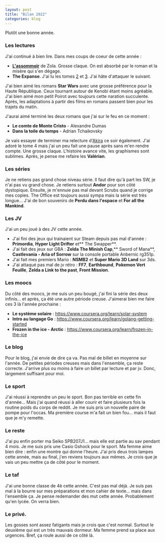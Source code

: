 ```yaml
---
layout: post
title: "Bilan 2022"
categories: blog
---
```


Plutôt une bonne année.

### Les lectures

J'ai continué à bien lire. Dans mes coups de coeur de cette année :

- **[L'assommoir](https://homeostasie.github.io/bouquins/Emile-Zola-L-Assommoir/)** de Zola. Grosse claque. On est absorbé par le roman et la misère qui s'en dégage.
- **The Expanse**. J'ai lu les tomes [2](https://homeostasie.github.io/bouquins/James-SA-Corey_The-Expanse-2-La-guerre-de-Caliban/) et [3](https://homeostasie.github.io/bouquins/James-SA-Corey_The-Expanse-3-La-porte-d-Abaddon/). J'ai hâte d'attaquer le suivant.

J'ai bien aimé les romans **Star Wars** avec une grosse préférence pour la Haute République. Ceux tournant autour de Kenobi étant moins agréable. J'ai bien aimé mon petit Poirot avec toujours cette naration succulente. Après, les adaptations à partir des films en romans passent bien pour les trajets du matin. 

J'aurai aimé terminé les deux romans que j'ai sur le feu en ce moment : 

- **Le comte de Monte Cristo** - Alexandre Dumas
- **Dans la toile du temps** - Adrian Tchaikovsky

Je vais essayer de terminer ma relecture d'[Akira](https://homeostasie.github.io/bouquins/Katsuhiro-Otomo_Akira/) ce soir également. J'ai adoré le tome 4 mais j'ai un peu fait une pause après sans m'en rendre compte. Une grosse claque. L'histoire avance vite, les graphismes sont sublimes. Après, je pense me refaire les **Valérian**. 

### Les séries

Je ne retiens pas grand chose niveau série. Il faut dire qu'à part les SW, je n'ai pas vu grand chose. Je retiens surtout **Andor** pour son côté dystopique. Ensuite, je m'ennuie pas mal devant Scrubs quand je corrige mes copies. The Office est toujours aussi sympa mais la série est très longue... J'ai de bon souvenirs de **Perdu dans l'espace** et **For all the Mankind**.

### Les JV

J'ai un peu joué à des JV cette année.

- J'ai fini des jeux qui trainaient sur Steam depuis pas mal d'année : **Primordia**, **Hyper Light Drifter** et** The Swapper**. 
- J'ai fait des jeux sur GBA : **Zelda The Minish Cap**,** Sword of Mana**, **Castlevania - Aria of Sorrow** sur la console portable Anbernic rg351p.
- J'ai fait mes premiers Mario : **NSMB2** et **Super Mario 3D Land** sur 3ds. 
- J'ai attaqué pas mal de jv rétro : **FF7**, **Earthbound**, **Pokemon Vert Feuille**, **Zelda a Link to the past**, **Front Mission**.

### Les moocs

Du côté des moocs, je me suis un peu bougé, j'ai fini la série des deux infinis... et après, ça été une autre période creuse. J'aimerai bien me faire ces 3 là l'année prochaine : 

- **Le système solaire** : https://www.coursera.org/learn/solar-system
- **Intro au langage Go** : https://www.coursera.org/learn/golang-getting-started
- **Frozen in the ice - Arctic** :  https://www.coursera.org/learn/frozen-in-the-ice

### Le blog

Pour le blog, j'ai envie de dire ça va. Pas mal de billet en moyenne sur l'année. De petites périodes creuses mais dans l'ensemble, ça reste correcte. J'arrive plus ou moins à faire un billet par lecture et par jv. Donc, largement suffisant pour moi. 

### Le sport

J'ai réussi à reprendre un peu le sport. Bon pas terrible en cette fin d'année... Mais j'ai quand réussi à aller courir et faire plusieurs fois la routine poids du corps de reddit. Je me suis pris un nouvelle paire de pompe pour l'occas. Ma première course m'a fait un bien fou... mais il faut que je m'y remette.

### Le reste

J'ai pu enfin porter ma Seiko SPB207J1... mais elle est partie au sav pendant 4 mois. Je me suis pris une Casio Gshock pour le sport. Ma femme aime bien dire : enfin une montre qui donne l'heure. J'ai pris deux trois lampes cette année, mais au final, j'en reviens toujours aux mêmes. Je crois que je vais un peu mettre ça de côté pour le moment.  

### Le taf

J'ai une bonne classe de 4è cette année. C'est pas mal déjà. Je suis pas mal à la bourre sur mes préparations et mon cahier de texte... mais dans l'ensemble ça. Je pense redemander des mut cette année. Probablement qu'en lycée. On verra bien.

### Le privé.

Les gosses sont assez fatigants mais je crois que c'est normal. Surtout le deuxième qui est un très mauvais dormeur. Ma femme prend sa place aux urgences. Bref, ça roule aussi de ce côté là. 

